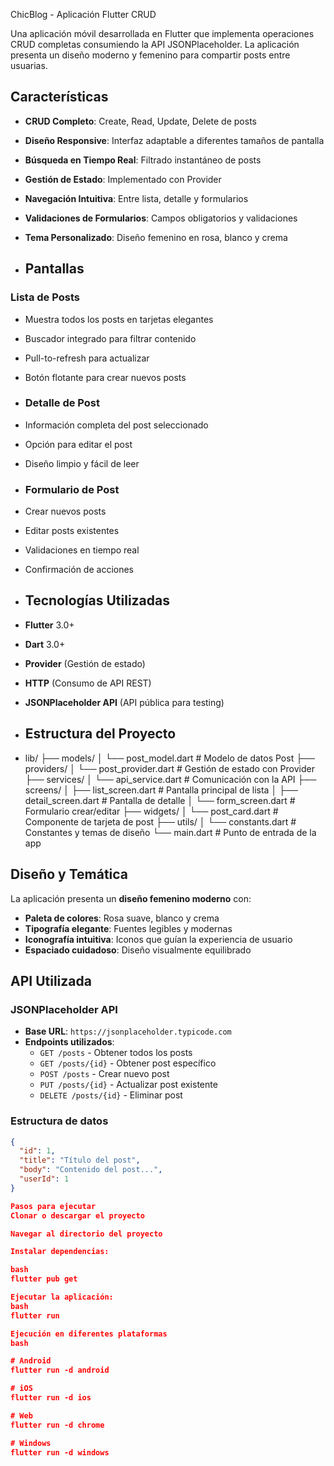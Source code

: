  ChicBlog - Aplicación Flutter CRUD

Una aplicación móvil desarrollada en Flutter que implementa operaciones CRUD completas consumiendo la API JSONPlaceholder. La aplicación presenta un diseño moderno y femenino para compartir posts entre usuarias.

##  Características

-  **CRUD Completo**: Create, Read, Update, Delete de posts
-  **Diseño Responsive**: Interfaz adaptable a diferentes tamaños de pantalla
-  **Búsqueda en Tiempo Real**: Filtrado instantáneo de posts
-  **Gestión de Estado**: Implementado con Provider
-  **Navegación Intuitiva**: Entre lista, detalle y formularios
-  **Validaciones de Formularios**: Campos obligatorios y validaciones
-  **Tema Personalizado**: Diseño femenino en rosa, blanco y crema

-  ##  Pantallas

### Lista de Posts
- Muestra todos los posts en tarjetas elegantes
- Buscador integrado para filtrar contenido
- Pull-to-refresh para actualizar
- Botón flotante para crear nuevos posts

- ### Detalle de Post
- Información completa del post seleccionado
- Opción para editar el post
- Diseño limpio y fácil de leer

- ### Formulario de Post
- Crear nuevos posts
- Editar posts existentes
- Validaciones en tiempo real
- Confirmación de acciones

- ## Tecnologías Utilizadas
- **Flutter** 3.0+
- **Dart** 3.0+
- **Provider** (Gestión de estado)
- **HTTP** (Consumo de API REST)
- **JSONPlaceholder API** (API pública para testing)

- ##  Estructura del Proyecto
- lib/
├── models/
│ └── post_model.dart # Modelo de datos Post
├── providers/
│ └── post_provider.dart # Gestión de estado con Provider
├── services/
│ └── api_service.dart # Comunicación con la API
├── screens/
│ ├── list_screen.dart # Pantalla principal de lista
│ ├── detail_screen.dart # Pantalla de detalle
│ └── form_screen.dart # Formulario crear/editar
├── widgets/
│ └── post_card.dart # Componente de tarjeta de post
├── utils/
│ └── constants.dart # Constantes y temas de diseño
└── main.dart # Punto de entrada de la app

##  Diseño y Temática

La aplicación presenta un **diseño femenino moderno** con:
- **Paleta de colores**: Rosa suave, blanco y crema
- **Tipografía elegante**: Fuentes legibles y modernas
- **Iconografía intuitiva**: Iconos que guían la experiencia de usuario
- **Espaciado cuidadoso**: Diseño visualmente equilibrado

##  API Utilizada

### JSONPlaceholder API
- **Base URL**: `https://jsonplaceholder.typicode.com`
- **Endpoints utilizados**:
  - `GET /posts` - Obtener todos los posts
  - `GET /posts/{id}` - Obtener post específico
  - `POST /posts` - Crear nuevo post
  - `PUT /posts/{id}` - Actualizar post existente
  - `DELETE /posts/{id}` - Eliminar post

### Estructura de datos
```json
{
  "id": 1,
  "title": "Título del post",
  "body": "Contenido del post...",
  "userId": 1
}

Pasos para ejecutar
Clonar o descargar el proyecto

Navegar al directorio del proyecto

Instalar dependencias:

bash
flutter pub get

Ejecutar la aplicación:
bash
flutter run

Ejecución en diferentes plataformas
bash

# Android
flutter run -d android

# iOS
flutter run -d ios

# Web
flutter run -d chrome

# Windows
flutter run -d windows

